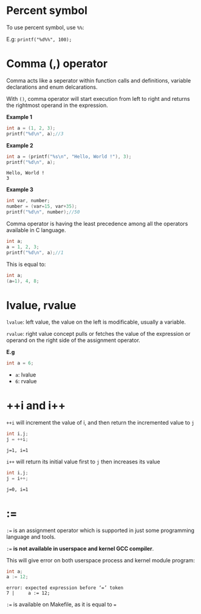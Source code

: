 # Percent symbol

To use percent symbol, use ``%%``:

E.g: ``printf("%d%%", 100);``

# Comma (,) operator

Comma acts like a seperator within function calls and definitions, variable declarations and enum delcarations.

With ``()``, comma operator will start execution from left to right and returns the rightmost operand in the expression.

**Example 1**
```c
int a = (1, 2, 3);
printf("%d\n", a);//3
```
**Example 2**
```c
int a = (printf("%s\n", "Hello, World !"), 3);
printf("%d\n", a);
```
```
Hello, World !
3
```
**Example 3**
```c
int var, number;
number = (var=15, var+35);
printf("%d\n", number);//50
```

Comma operator is having the least precedence among all the operators available in C language.

```c
int a;
a = 1, 2, 3;
printf("%d\n", a);//1
```

This is equal to:

```c
int a;
(a=1), 4, 8;
```

# lvalue, rvalue

``lvalue``: left value, the value on the left is modificable, usually a variable.

``rvalue``: right value concept pulls or fetches the value of the expression or operand on the right side of the assignment operator. 

**E.g**
```c
int a = 6;
```

* ``a``: lvalue
* ``6``: rvalue

# ++i and i++

``++i`` will increment the value of i, and then return the incremented value to ``j``

```c
int i,j;
j = ++i;
```

``j=1, i=1``


``i++`` will return its initial value first to ``j`` then increases its value

```c
int i,j;
j = i++;
```

``j=0, i=1``

# :=

``:=`` is an assignment operator which is supported in just some programming language and tools.

``:=`` **is not available in userspace and kernel GCC compiler**.

This will give error on both userspace process and kernel module program:

```c
int a;
a := 12;
```

```
error: expected expression before ‘=’ token
7 |     a := 12;
```

``:=`` is available on Makefile, as it is equal to ``=``
